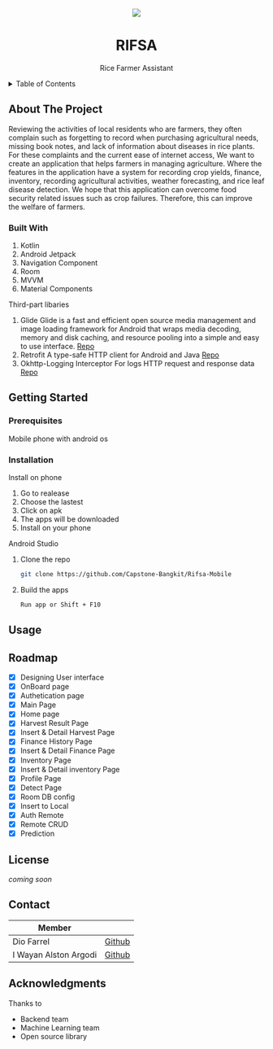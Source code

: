 


<div id="top"></div>



<!-- PROJECT LOGO -->
<br />
<div align="center">
  
  ![](https://i.ibb.co/xhFbvwG/Cover-RIFSA.png)

  <h1 align="center">RIFSA</h1>
  <p align="center">Rice Farmer Assistant</p>


</div>



<!-- TABLE OF CONTENTS -->
<details>
  <summary>Table of Contents</summary>
  <ol>
    <li>
      <a href="#about-the-project">About The Project</a>
      <ul>
        <li><a href="#built-with">Built With</a></li>
      </ul>
    </li>
    <li>
      <a href="#getting-started">Getting Started</a>
      <ul>
        <li><a href="#prerequisites">Prerequisites</a></li>
        <li><a href="#installation">Installation</a></li>
      </ul>
    </li>
    <li><a href="#usage">Usage</a></li>
    <li><a href="#roadmap">Roadmap</a></li>
    <li><a href="#contributing">Contributing</a></li>
    <li><a href="#license">License</a></li>
    <li><a href="#contact">Contact</a></li>
    <li><a href="#acknowledgments">Acknowledgments</a></li>
  </ol>
</details>


<!-- ABOUT THE PROJECT -->
## About The Project
Reviewing the activities of local residents who are farmers, they often complain such as forgetting to record when purchasing agricultural needs, missing book notes, and lack of information about diseases in rice plants. For these complaints and the current ease of internet access, We want to create an application that helps farmers in managing agriculture. Where the features in the application have a system for recording crop yields, finance, inventory, recording agricultural activities, weather forecasting, and rice leaf disease detection. We hope that this application can overcome food security related issues such as crop failures. Therefore, this can improve the welfare of farmers.

### Built With

 1. Kotlin
 2. Android Jetpack
 3. Navigation Component
 4. Room
 5. MVVM
 6. Material Components

Third-part libaries

 1. Glide
	Glide is a fast and efficient open source media management and image loading framework for Android that wraps media decoding, memory and disk caching, and resource pooling into a simple and easy to use interface. [Repo](https://github.com/bumptech/glide)
2. Retrofit
A type-safe HTTP client for Android and Java
 [Repo](https://github.com/square/retrofit)
3. Okhttp-Logging Interceptor
For logs HTTP request and response data
 [Repo](https://github.com/square/okhttp/tree/master/okhttp-logging-interceptor)
 
 

<!-- GETTING STARTED -->
## Getting Started

### Prerequisites

Mobile phone with android os

### Installation
Install on phone
1. Go to realease 
2. Choose the lastest
3. Click on apk
4. The apps will be downloaded
5. Install on your phone

Android Studio

1. Clone the repo
   ```sh
   git clone https://github.com/Capstone-Bangkit/Rifsa-Mobile
   ```
2. Build the apps
   ```sh
   Run app or Shift + F10
   ```

<!-- USAGE EXAMPLES -->
## Usage



<!-- ROADMAP -->
## Roadmap

 - [x] Designing User interface
 - [x] OnBoard page
 - [x] Authetication page
 - [x] Main Page
 - [x] Home page
 - [x] Harvest Result Page
 - [x] Insert & Detail Harvest Page
 - [x] Finance History Page
 - [x] Insert & Detail Finance Page
 - [x] Inventory Page
 - [x] Insert & Detail inventory Page
 - [x] Profile Page
 - [x] Detect Page
 - [x] Room DB config
 - [x] Insert to Local
 - [x] Auth Remote
 - [x] Remote CRUD
 - [x] Prediction

<!-- LICENSE -->
## License

*coming soon*

<!-- CONTACT -->
## Contact

| Member |  |
|--|--|
| Dio Farrel |[Github](https://github.com/diofarrel)  |
| I Wayan Alston Argodi |[Github](https://github.com/Alstonargodi)  |



<!-- ACKNOWLEDGMENTS -->
## Acknowledgments

Thanks to

- Backend team
- Machine Learning team
- Open source library
